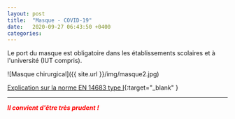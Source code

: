 ```yaml
---
layout: post
title:  "Masque - COVID-19"
date:   2020-09-27 06:43:50 +0400
categories: 
---
```



Le port du masque est obligatoire dans les établissements scolaires et à l'université (IUT compris).

![Masque chirurgical]({{ site.url }}/img/masque2.jpg)

[Explication sur la norme EN 14683 type I](https://travail-emploi.gouv.fr/IMG/pdf/faq-masques-_31_mars_2020.pdf){:target="_blank" }

---


<span style="color: red">***Il convient d'être très prudent !***</span>

